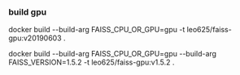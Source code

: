### build gpu
docker build --build-arg FAISS_CPU_OR_GPU=gpu -t leo625/faiss-gpu:v20190603 .

docker build --build-arg FAISS_CPU_OR_GPU=gpu --build-arg FAISS_VERSION=1.5.2 -t leo625/faiss-gpu:v1.5.2 .
